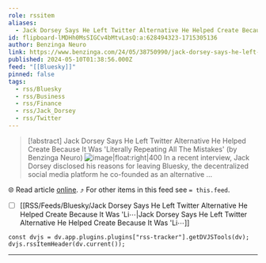```yaml
---
role: rssitem
aliases:
  - Jack Dorsey Says He Left Twitter Alternative He Helped Create Because It Was 'Literally Repeating All The Mistakes'
id: flipboard-lMDHh0MsSIGCv4bMtvLasQ:a:628494323-1715305136
author: Benzinga Neuro
link: https://www.benzinga.com/24/05/38750990/jack-dorsey-says-he-left-twitter-alternative-he-helped-create-because-it-was-literally-repeating-all
published: 2024-05-10T01:38:56.000Z
feed: "[[Bluesky]]"
pinned: false
tags:
  - rss/Bluesky
  - rss/Business
  - rss/Finance
  - rss/Jack_Dorsey
  - rss/Twitter
---
```


> [!abstract] Jack Dorsey Says He Left Twitter Alternative He Helped Create Because It Was 'Literally Repeating All The Mistakes' (by Benzinga Neuro)
> ![image|float:right|400](https://ic-cdn.flipboard.com/benzinga.com/9814915d0aa04651004b2e6fad485fdc5658ab7d/_large.jpeg) In a recent interview, Jack Dorsey disclosed his reasons for leaving Bluesky, the decentralized social media platform he co-founded as an alternative …

🌐 Read article [online](https://www.benzinga.com/24/05/38750990/jack-dorsey-says-he-left-twitter-alternative-he-helped-create-because-it-was-literally-repeating-all). ⤴ For other items in this feed see `= this.feed`.

- [ ] [[RSS/Feeds/Bluesky/Jack Dorsey Says He Left Twitter Alternative He Helped Create Because It Was 'Li⋯|Jack Dorsey Says He Left Twitter Alternative He Helped Create Because It Was 'Li⋯]]

~~~dataviewjs
const dvjs = dv.app.plugins.plugins["rss-tracker"].getDVJSTools(dv);
dvjs.rssItemHeader(dv.current());
~~~

- - -


